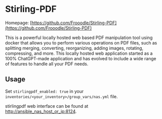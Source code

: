 # Stirling-PDF

Homepage: [https://github.com/Frooodle/Stirling-PDF](https://github.com/Frooodle/Stirling-PDF)

This is a powerful locally hosted web based PDF manipulation tool using docker that allows you to perform various operations on PDF files, such as splitting merging, converting, reorganizing, adding images, rotating, compressing, and more. This locally hosted web application started as a 100% ChatGPT-made application and has evolved to include a wide range of features to handle all your PDF needs.

## Usage

Set `stirlingpdf_enabled: true` in your `inventories/<your_inventory>/group_vars/nas.yml` file.

stirlingpdf web interface can be found at [http://ansible_nas_host_or_ip:8124](http://ansible_nas_host_or_ip:8124).
